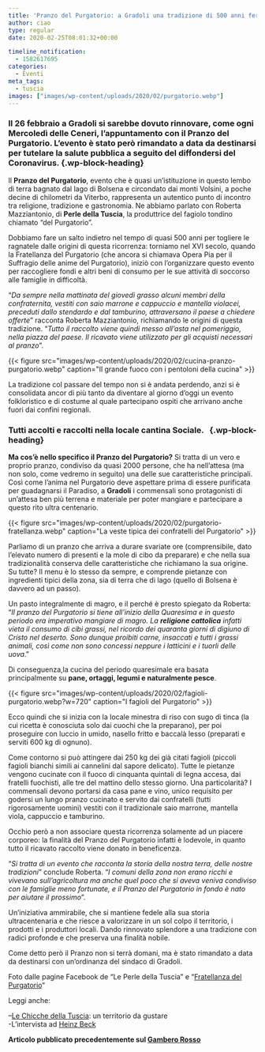 ```yaml
---
title: 'Pranzo del Purgatorio: a Gradoli una tradizione di 500 anni fermata dal Coronavirus'
author: ciao
type: regular
date: 2020-02-25T08:01:32+00:00

timeline_notification:
  - 1582617695
categories:
  - Eventi
meta_tags:
  - tuscia
images: ["images/wp-content/uploads/2020/02/purgatorio.webp"]
---
```

### Il 26 febbraio a Gradoli si sarebbe dovuto rinnovare, come ogni Mercoledì delle Ceneri, l’appuntamento con il Pranzo del Purgatorio. L&#8217;evento è stato però rimandato a data da destinarsi per tutelare la salute pubblica a seguito del diffondersi del Coronavirus. {.wp-block-heading}

Il **Pranzo del Purgatorio**, evento che è quasi un’istituzione in questo lembo di terra bagnato dal lago di Bolsena e circondato dai monti Volsini, a poche decine di chilometri da Viterbo, rappresenta un autentico punto di incontro tra religione, tradizione e gastronomia. Ne abbiamo parlato con Roberta Mazziantonio, di **Perle della Tuscia**, la produttrice del fagiolo tondino chiamato “del Purgatorio”.

Dobbiamo fare un salto indietro nel tempo di quasi 500 anni per togliere le ragnatele dalle origini di questa ricorrenza: torniamo nel XVI secolo, quando la Fratellanza del Purgatorio (che ancora si chiamava Opera Pia per il Suffragio delle anime del Purgatorio), iniziò con l’organizzare questo evento per raccogliere fondi e altri beni di consumo per le sue attività di soccorso alle famiglie in difficoltà.&nbsp;

“_Da sempre nella mattinata del giovedì grasso alcuni membri della confraternita, vestiti con saio marrone e cappuccio e mantella violacei, preceduti dallo stendardo e dal tamburino, attraversano il paese a chiedere offerte_” racconta Roberta Mazziantonio, richiamando le origini di questa tradizione. “_Tutto il raccolto viene quindi messo all’asta nel pomeriggio, nella piazza del paese. Il ricavato viene utilizzato per gli acquisti necessari al pranzo_”.


{{< figure src="images/wp-content/uploads/2020/02/cucina-pranzo-purgatorio.webp" caption="Il grande fuoco con i pentoloni della cucina" >}}


La tradizione col passare del tempo non si è andata perdendo, anzi si è consolidata ancor di più tanto da diventare al giorno d’oggi un evento folkloristico e di costume al quale partecipano ospiti che arrivano anche fuori dai confini regionali. 

### Tutti accolti e raccolti nella locale cantina Sociale. &nbsp; {.wp-block-heading}

**Ma cos’è nello specifico il Pranzo del Purgatorio?** Si tratta di un vero e proprio pranzo, condiviso da quasi 2000 persone, che ha nell’attesa (ma non solo, come vedremo in seguito) una delle sue caratteristiche principali. Così come l’anima nel Purgatorio deve aspettare prima di essere purificata per guadagnarsi il Paradiso, a **Gradoli** i commensali sono protagonisti di un’attesa ben più terrena e materiale per poter mangiare e partecipare a questo rito ultra centenario.


{{< figure src="images/wp-content/uploads/2020/02/purgatorio-fratellanza.webp" caption="La veste tipica dei confratelli del Purgatorio" >}}


Parliamo di un pranzo che arriva a durare svariate ore (comprensibile, dato l’elevato numero di presenti e la mole di cibo da preparare) e che nella sua tradizionalità conserva delle caratteristiche che richiamano la sua origine. Su tutte? Il menu è lo stesso da sempre, e comprende pietanze con ingredienti tipici della zona, sia di terra che di lago (quello di Bolsena è davvero ad un passo).

Un pasto integralmente di magro, e il perché è presto spiegato da Roberta: “_Il pranzo del Purgatorio si tiene all’inizio della Quaresima e in questo periodo era imperativo mangiare di magro.&nbsp;La&nbsp;_**_religione cattolica_**_&nbsp;infatti vieta il consumo di cibi grassi, nel ricordo dei quaranta giorni di digiuno di Cristo nel deserto. Sono dunque proibiti carne, insaccati e tutti i grassi animali, così come non sono concessi neppure i latticini e i tuorli delle uova_.”

Di conseguenza,la cucina del periodo quaresimale era basata principalmente su&nbsp;**pane, ortaggi, legumi e naturalmente pesce**.


{{< figure src="images/wp-content/uploads/2020/02/fagioli-purgatorio.webp?w=720" caption="I fagioli del Purgatorio" >}}


Ecco quindi che si inizia con la locale minestra di riso con sugo di tinca (la cui ricetta è conosciuta solo dai cuochi che la preparano), per poi proseguire con luccio in umido, nasello fritto e baccalà lesso (preparati e serviti 600 kg di ognuno).&nbsp;

Come contorno si può attingere dai 250 kg dei già citati fagioli (piccoli fagioli bianchi simili ai cannelini dal sapore delicato). Tutte le pietanze vengono cucinate con il fuoco di cinquanta quintali di legna accesa, dai fratelli fuochisti, alle tre del mattino dello stesso giorno. Una particolarità? I commensali devono portarsi da casa pane e vino, unico requisito per godersi un lungo pranzo cucinato e servito dai confratelli (tutti rigorosamente uomini) vestiti con il tradizionale saio marrone, mantella viola, cappuccio e tamburino.

Occhio però a non associare questa ricorrenza solamente ad un piacere corporeo: la finalità del Pranzo del Purgatorio infatti è lodevole, in quanto tutto il ricavato raccolto viene donato in beneficenza.

“_Si tratta di un evento che racconta la storia della nostra terra, delle nostre tradizioni_” conclude Roberta. “_I comuni della zona non erano ricchi e vivevano sull’agricoltura ma anche quel poco che si aveva veniva condiviso con le famiglie meno fortunate, e il Pranzo del Purgatorio in fondo è nato per aiutare il prossimo_”.

Un’iniziativa ammirabile, che si mantiene fedele alla sua storia ultracentenaria e che riesce a valorizzare in un sol colpo il territorio, i prodotti e i produttori locali. Dando rinnovato splendore a una tradizione con radici profonde e che preserva una finalità nobile.

Come detto però il Pranzo non si terrà domani, ma è stato rimandato a data da destinarsi con un&#8217;ordinanza del sindaco di Gradoli.

Foto dalle pagine Facebook de &#8220;Le Perle della Tuscia&#8221; e &#8220;<a rel="noreferrer noopener" aria-label="Fratellanza del Purgatorio (apre in una nuova scheda)" href="https://www.facebook.com/comunedigradoli.viterbo.vt/" target="_blank">Fratellanza del Purgatorio</a>&#8220;

Leggi anche:

&#8211;<a rel="noreferrer noopener" aria-label="Le Chicche della Tuscia (apre in una nuova scheda)" href="https://aleepepe.com/2020/02/03/chicche-della-tuscia/" target="_blank">Le Chicche della Tuscia</a>: un territorio da gustare  
-L&#8217;intervista ad <a rel="noreferrer noopener" aria-label="Heinz Beck (apre in una nuova scheda)" href="https://aleepepe.com/2019/12/08/im-beck/" target="_blank">Heinz Beck</a>

**Articolo pubblicato precedentemente sul <a href="https://www.gamberorosso.it/notizie/storie/il-pranzo-del-purgatorio-a-gradoli-una-tradizione-che-dura-da-mezzo-millennio/" target="_blank" rel="noreferrer noopener">Gambero Rosso</a>**